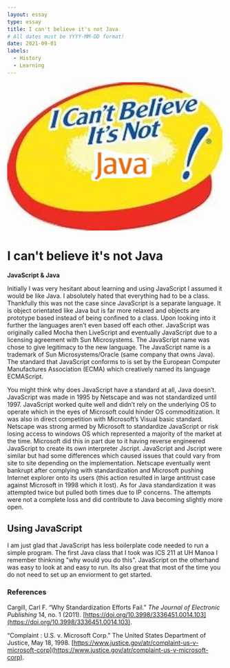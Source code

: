 ```yaml
---
layout: essay
type: essay
title: I can't believe it's not Java
# All dates must be YYYY-MM-DD format!
date: 2021-09-01
labels:
  - History
  - Learning
---
```

<img class="ui tiny right spaced image" src="../images/notJava.jpg">

 # I can't believe it's not Java
 
 **JavaScript & Java**
   
  Initially I was very hesitant about learning and using JavaScript I assumed it would be like Java. I absolutely hated that everything had to be a class. Thankfully this was not the case since JavaScript is a separate language. It is object orientated like Java but is far more relaxed and objects are prototype based instead of being confined to a class. Upon looking into it further the languages aren’t even based off each other.  JavaScript was originally called Mocha then LiveScript and eventually JavaScript due to a licensing agreement with Sun Microsystems. The JavaScript name was chose to give legitimacy to the new language. The JavaScript name is a trademark of Sun Microsystems/Oracle (same company that owns Java). The standard that JavaScript conforms to is set by the European Computer Manufactures Association (ECMA) which creatively named its language ECMAScript.

  You might think why does JavaScript have a standard at all, Java doesn’t. JavaScript was made in 1995 by Netscape and was not standardized until 1997. JavaScript worked quite well and didn’t rely on the underlying OS to operate which in the eyes of Microsoft could hinder OS commoditization. It was also in direct competition with Microsoft’s Visual basic standard. Netscape was strong armed by Microsoft to standardize JavaScript or risk losing access to windows OS which represented a majority of the market at the time. Microsoft did this in part due to it having reverse engineered JavaScript to create its own interpreter Jscript. JavaScript and Jscript were similar but had some differences which caused issues that could vary from site to site depending on the implementation. Netscape eventually went bankrupt after complying with standardization and Microsoft pushing Internet explorer onto its users (this action resulted in large antitrust case against Microsoft in 1998 which it lost). As for Java standardization it was attempted twice but pulled both times due to IP concerns. The attempts were not a complete loss and did contribute to Java becoming slightly more open.

## Using JavaScript
I am just glad that JavaScript has less boilerplate code needed to run a simple program. The first Java class that I took was ICS 211 at UH Manoa I remember thinkning "why would you do this". JavaScript on the otherhand was easy to look at and easy to run. Its also great that most of the time you do not need to set up an enviorment to get started.

### References

Cargill, Carl F. “Why Standardization Efforts Fail.” _The Journal of Electronic Publishing_ 14, no. 1 (2011). [https://doi.org/10.3998/3336451.0014.103](https://doi.org/10.3998/3336451.0014.103).

“Complaint : U.S. v. Microsoft Corp.” The United States Department of Justice, May 18, 1998. [https://www.justice.gov/atr/complaint-us-v-microsoft-corp](https://www.justice.gov/atr/complaint-us-v-microsoft-corp).

